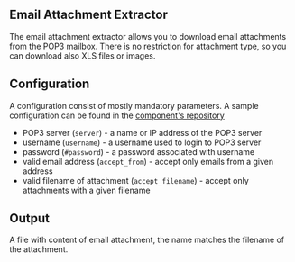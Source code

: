 ## Email Attachment Extractor

The email attachment extractor allows you to download email attachments from the POP3 mailbox. There is no restriction for attachment type, so you can download also XLS files or images. 

## Configuration

A configuration consist of mostly mandatory parameters. A sample configuration can be found in the [component's repository](https://github.com/Phalanx-Ai/ex-pop3-attachment) 

* POP3 server (`server`) - a name or IP address of the POP3 server
* username (`username`) - a username used to login to POP3 server
* password (`#password`) - a password associated with username
* valid email address (`accept_from`) - accept only emails from a given address
* valid filename of attachment (`accept_filename`) - accept only attachments with a given filename

## Output

A file with content of email attachment, the name matches the filename of the attachment. 
